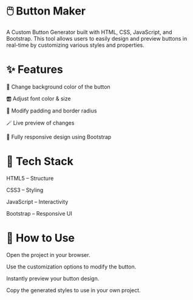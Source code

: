 # 🖱️ Button Maker
A Custom Button Generator built with HTML, CSS, JavaScript, and Bootstrap.
This tool allows users to easily design and preview buttons in real-time by customizing various styles and properties.
# ✨ Features

🎨 Change background color of the button

🆎 Adjust font color & size

📏 Modify padding and border radius

🪄 Live preview of changes

📱 Fully responsive design using Bootstrap

# 🧰 Tech Stack

HTML5 – Structure

CSS3 – Styling

JavaScript – Interactivity

Bootstrap – Responsive UI

# 🚀 How to Use

Open the project in your browser.

Use the customization options to modify the button.

Instantly preview your button design.

Copy the generated styles to use in your own project.

